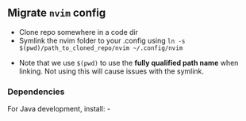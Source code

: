 
## Migrate `nvim` config
- Clone repo somewhere in a code dir
- Symlink the nvim folder to your .config using `ln -s $(pwd)/path_to_cloned_repo/nvim ~/.config/nvim`

* Note that we use `$(pwd)` to use the **fully qualified path name** when linking. Not using this will cause issues with the symlink.

### Dependencies
For Java development, install:
    - 

